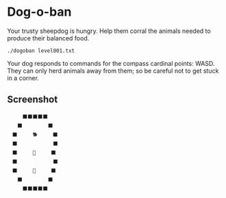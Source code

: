 # Dog-o-ban

Your trusty sheepdog is hungry. Help them corral the animals needed to produce their balanced food.

    ./dogoban level001.txt

Your dog responds to commands for the compass cardinal points: WASD.
They can only herd animals away from them; so be careful not to get stuck in a corner.

## Screenshot

    　　　⬛⬛⬛⬛⬛　　
    　　⬛　　　　　⬛　
    　⬛　　　🐕　　　⬛
    　⬛　　　　　　　⬛
    　⬛　　　🎯　　　⬛
    　⬛　　　　　　　⬛
    　⬛　　　🐓　　　⬛
    　　⬛　　　　　⬛　
    　　　⬛⬛⬛⬛⬛　　
